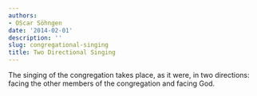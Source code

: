 ```yaml
---
authors:
- OScar Söhngen
date: '2014-02-01'
description: ''
slug: congregational-singing
title: Two Directional Singing
---
```

The singing of the congregation takes place, as it were, in two directions: facing the other members of the congregation and facing God.




